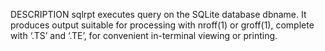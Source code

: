 DESCRIPTION
     sqlrpt executes query on the SQLite database dbname.  It produces
     output suitable for processing with nroff(1) or groff(1), complete
     with ‘.TS’ and ‘.TE’, for convenient in-terminal viewing
     or printing.


